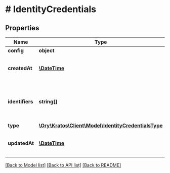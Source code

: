 # # IdentityCredentials

## Properties

Name | Type | Description | Notes
------------ | ------------- | ------------- | -------------
**config** | **object** |  | [optional]
**createdAt** | [**\DateTime**](\DateTime.md) | CreatedAt is a helper struct field for gobuffalo.pop. | [optional]
**identifiers** | **string[]** | Identifiers represents a list of unique identifiers this credential type matches. | [optional]
**type** | [**\Ory\Kratos\Client\Model\IdentityCredentialsType**](IdentityCredentialsType.md) |  | [optional]
**updatedAt** | [**\DateTime**](\DateTime.md) | UpdatedAt is a helper struct field for gobuffalo.pop. | [optional]

[[Back to Model list]](../../README.md#models) [[Back to API list]](../../README.md#endpoints) [[Back to README]](../../README.md)
